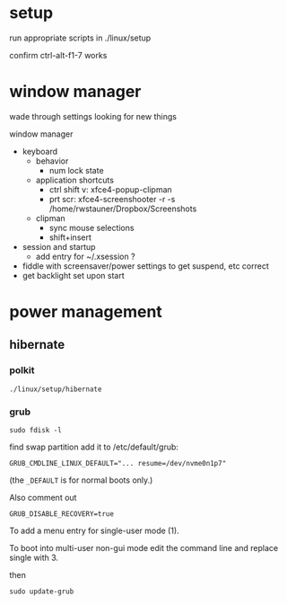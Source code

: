 # setup

run appropriate scripts in ./linux/setup

confirm ctrl-alt-f1-7 works

# window manager

wade through settings looking for new things

window manager
- keyboard
  - behavior
    - num lock state
  - application shortcuts
    - ctrl shift v: xfce4-popup-clipman
    - prt scr: xfce4-screenshooter -r -s /home/rwstauner/Dropbox/Screenshots
  - clipman
    - sync mouse selections
    - shift+insert
- session and startup
  - add entry for ~/.xsession ?
- fiddle with screensaver/power settings to get suspend, etc correct
- get backlight set upon start

# power management

## hibernate

### polkit

    ./linux/setup/hibernate

### grub

    sudo fdisk -l

find swap partition
add it to /etc/default/grub:

    GRUB_CMDLINE_LINUX_DEFAULT="... resume=/dev/nvme0n1p7"

(the `_DEFAULT` is for normal boots only.)

Also comment out

    GRUB_DISABLE_RECOVERY=true

To add a menu entry for single-user mode (1).

To boot into multi-user non-gui mode edit the command line and replace single
with 3.

then

    sudo update-grub
